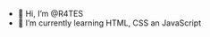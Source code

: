 - 👋 Hi, I’m @R4TES
- 🌱 I’m currently learning HTML, CSS an JavaScript

<!---
R4TES/R4TES is a ✨ special ✨ repository because its `README.md` (this file) appears on your GitHub profile.
You can click the Preview link to take a look at your changes.
--->
